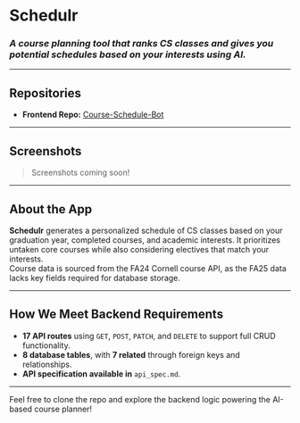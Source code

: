 # Schedulr

### *A course planning tool that ranks CS classes and gives you potential schedules based on your interests using AI.*

---

## Repositories

- **Frontend Repo:** [Course-Schedule-Bot](https://github.com/theREALevan/Course-Schedule-Bot)

---

## Screenshots

> Screenshots coming soon!

---

## About the App

**Schedulr** generates a personalized schedule of CS classes based on your graduation year, completed courses, and academic interests. It prioritizes untaken core courses while also considering electives that match your interests.  
Course data is sourced from the FA24 Cornell course API, as the FA25 data lacks key fields required for database storage.

---

## How We Meet Backend Requirements

- **17 API routes** using `GET`, `POST`, `PATCH`, and `DELETE` to support full CRUD functionality.
- **8 database tables**, with **7 related** through foreign keys and relationships.
- **API specification available in** `api_spec.md`.

---

Feel free to clone the repo and explore the backend logic powering the AI-based course planner!
